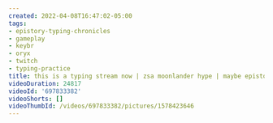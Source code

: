 ```yaml
---
created: 2022-04-08T16:47:02-05:00
tags:
- epistory-typing-chronicles
- gameplay
- keybr
- oryx
- twitch
- typing-practice
title: this is a typing stream now | zsa moonlander hype | maybe epistory later
videoDuration: 24817
videoId: '697833382'
videoShorts: []
videoThumbId: /videos/697833382/pictures/1578423646
---
```


